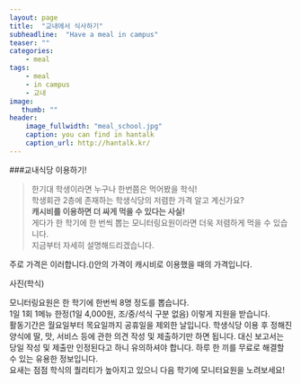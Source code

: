 ```yaml
---
layout: page
title:  "교내에서 식사하기"
subheadline:  "Have a meal in campus"
teaser: ""
categories:
    - meal
tags:
    - meal
    - in campus
    - 교내
image:
   thumb: ""
header:
    image_fullwidth: "meal_school.jpg"
    caption: you can find in hantalk
    caption_url: http://hantalk.kr/
---
```

###교내식당 이용하기!

> 한기대 학생이라면 누구나 한번쯤은 먹어봤을 학식!   
학생회관 2층에 존재하는 학생식당의 저렴한 가격 알고 계신가요?    
**캐시비를 이용하면 더 싸게 먹을 수 있다는 사실!**    
게다가 한 학기에 한 번씩 뽑는 모니터링요원이라면 더욱 저렴하게 먹을 수 있습니다.   
지금부터 자세히 설명해드리겠습니다.

주로 가격은 이러합니다.()안의 가격이 캐시비로 이용했을 때의 가격입니다.

사진(학식)

모니터링요원은 한 학기에 한번씩 8명 정도를 뽑습니다.    
1일 1회 1메뉴 한정(1일 4,000원, 조/중/석식 구분 없음) 이렇게 지원을 받습니다.   
활동기간은 월요일부터 목요일까지 공휴일을 제외한 날입니다. 학생식당 이용 후 정해진 양식에 딸, 맛, 서비스 등에 관한 의견 작성 및 제출하기만 하면 됩니다. 대신 보고서는 당일 작성 및 제출만 인정된다고 하니 유의하셔야 합니다. 하루 한 끼를 무료로 해결할 수 있는 유용한 정보입니다.   
요새는 점점 학식의 퀄리티가 높아지고 있으니 다음 학기에 모니터요원을 노려보세요!



